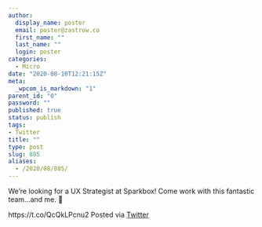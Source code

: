 ```yaml
---
author:
  display_name: poster
  email: poster@zastrow.co
  first_name: ""
  last_name: ""
  login: poster
categories:
  - Micro
date: "2020-08-10T12:21:15Z"
meta:
  _wpcom_is_markdown: "1"
parent_id: "0"
password: ""
published: true
status: publish
tags:
- Twitter
title: ""
type: post
slug: 885
aliases:
  - /2020/08/885/
---
```

<p>We’re looking for a UX Strategist at Sparkbox! Come work with this fantastic team…and me. 🙂</p>
<p>https://t.co/QcQkLPcnu2 Posted via <a href="http://twitter.com/zastrow/status/1292848932842868737">Twitter</a></p>
